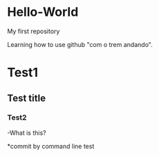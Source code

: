 # Hello-World
My first repository

Learning how to use github "com o trem andando". 
# Test1
## Test title
### Test2
-What is this?

*commit by command line
test
